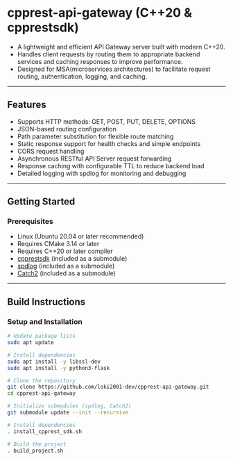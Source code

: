 # cpprest-api-gateway (C++20 & cpprestsdk)
- A lightweight and efficient API Gateway server built with modern C++20.
- Handles client requests by routing them to appropriate backend services and caching responses to improve performance.
- Designed for MSA(microservices architectures) to facilitate request routing, authentication, logging, and caching.

---

## Features
- Supports HTTP methods: GET, POST, PUT, DELETE, OPTIONS
- JSON-based routing configuration
- Path parameter substitution for flexible route matching
- Static response support for health checks and simple endpoints
- CORS request handling
- Asynchronous RESTful API Server request forwarding
- Response caching with configurable TTL to reduce backend load
- Detailed logging with spdlog for monitoring and debugging

---

## Getting Started
### Prerequisites
- Linux (Ubuntu 20.04 or later recommended)
- Requires CMake 3.14 or later
- Requires C++20 or later compiler
- [cpprestsdk](https://github.com/microsoft/cpprestsdk) (included as a submodule)
- [spdlog](https://github.com/gabime/spdlog) (included as a submodule)
- [Catch2](https://github.com/catchorg/Catch2) (included as a submodule)

---

## Build Instructions
### Setup and Installation
```bash
# Update package lists
sudo apt update

# Install dependencies
sudo apt install -y libssl-dev
sudo apt install -y python3-flask

# Clone the repository
git clone https://github.com/loki2001-dev/cpprest-api-gateway.git
cd cpprest-api-gateway

# Initialize submodules (spdlog, Catch2)
git submodule update --init --recursive

# Install dependencies
. install_cpprest_sdk.sh

# Build the project
. build_project.sh
